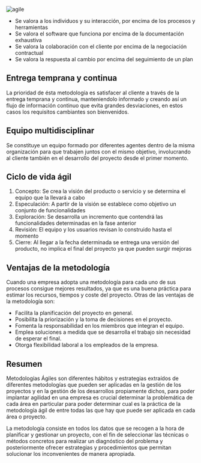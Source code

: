 ![agile](https://user-images.githubusercontent.com/68760595/164270757-6bfdcd71-4fc9-4566-a247-0dd6fe6a5ec4.jpg)
- Se valora a los individuos y su interacción, por encima de los procesos y herramientas
- Se valora el software que funciona por encima de la documentación exhaustiva
- Se valora la colaboración con el cliente por encima de la negociación contractual
- Se valora la respuesta al cambio por encima del seguimiento de un plan 

## Entrega temprana y continua
La prioridad de ésta metodología es satisfacer al cliente a través de la entrega temprana y continua, manteniendolo informado y creando así un flujo de información continuo que evita grandes desviaciones, en estos casos los requisitos cambiantes son bienvenidos.

## Equipo multidisciplinar
Se constituye un equipo formado por diferentes agentes dentro de la misma organización para que trabajen juntos con el mismo objetivo, involucrando al cliente también en el desarrollo del proyecto desde el primer momento.

## Ciclo de vida ágil
1. Concepto: Se crea la visión del producto o servicio y se determina el equipo que la llevará a cabo
2. Especulación:  A partir de la visión se establece como objetivo un conjunto de funcionalidades 
3. Exploración: Se desarrolla un incremento que contendrá las funcionalidades determinadas en la fase anterior
4. Revisión: El equipo y los usuarios revisan lo construido hasta el momento
5. Cierre: Al llegar a la fecha determinada se entrega una versión del producto, no implica el final del proyecto ya que pueden surgir mejoras

## Ventajas de la metodología
Cuando una empresa adopta una metodología para cada uno de sus procesos consigue mejores resultados, ya que es una buena práctica para estimar los recursos, tiempos y coste del proyecto. Otras de las ventajas de la metodología son:
- Facilita la planificación del proyecto en general.
- Posibilita la priorización y la toma de decisiones en el proyecto.
- Fomenta la responsabilidad en los miembros que integran el equipo.
- Emplea soluciones a medida que se desarrolla el trabajo sin necesidad de esperar el final.
- Otorga flexibilidad laboral a los empleados de la empresa.

## Resumen 
 Metodologías Ágiles son diferentes hábitos y estrategias extraídos de diferentes metodologías que pueden ser aplicadas en la gestión de los proyectos y en la gestión de los desarrollos propiamente dichos, para poder implantar agilidad en una empresa es crucial determinar la problemática de cada área en particular para poder determinar cual es la práctica de la metodología ágil de entre todas las que hay que puede ser aplicada en cada área o proyecto.

La metodología consiste en todos los datos que se recogen a la hora de planificar y gestionar un proyecto, con el fin de seleccionar las técnicas o métodos concretos para realizar un diagnóstico del problema y posteriormente ofrecer estrategias y procedimientos que permitan solucionar los inconvenientes de manera apropiada.

